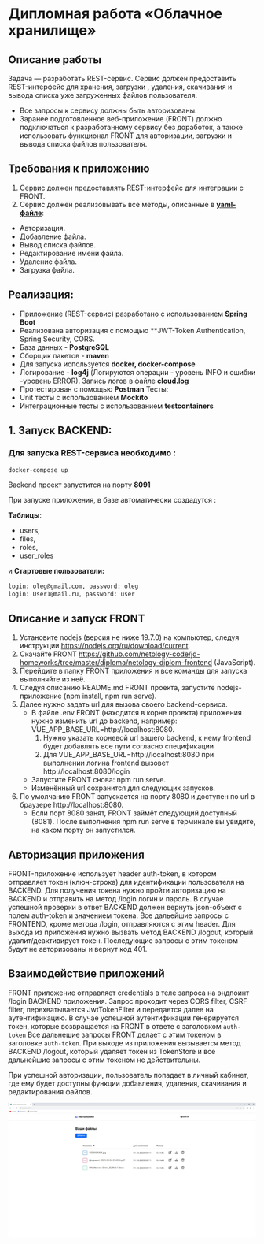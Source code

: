 
# Дипломная работа «Облачное хранилище»
## Описание работы
Задача — разработать REST-сервис. Сервис должен предоставить REST-интерфейс для хранения, загрузки , удаления, скачивания и вывода списка уже загруженных файлов пользователя.

* Все запросы к сервису должны быть авторизованы.
* Заранее подготовленное веб-приложение (FRONT) должно подключаться к разработанному сервису без доработок, а также использовать функционал FRONT для авторизации, загрузки и вывода списка файлов пользователя.


## Требования к приложению
1. Сервис должен предоставлять REST-интерфейс для интеграции с FRONT.
2. Сервис должен реализовывать все методы, описанные в [**yaml-файле**](https://github.com/netology-code/jd-homeworks/blob/master/diploma/CloudServiceSpecification.yaml):

- Авторизация.
- Добавление файла.
- Вывод списка файлов.
- Редактирование имени файла.
- Удаление файла.
- Загрузка файла.
 

## Реализация:
- Приложение (REST-сервис) разработано с использованием **Spring Boot**
- Реализована авторизация с помощью **JWT-Token Authentication,
Spring Security, CORS.
- База данных - **PostgreSQL**
- Сборщик пакетов - **maven**
- Для запуска используется **docker, docker-compose**
- Логирование  - **log4j** (Логируются операции - уровень INFO и ошибки -уровень ERROR).
Запись логов в файле **cloud.log**
- Протестирован с помощью **Postman**
Тесты:
 - Unit тесты с использованием **Mockito**
 - Интеграционные тесты с использованием **testcontainers**


## 1. Запуск BACKEND:

###  Для запуска REST-сервиса необходимо :

```
docker-compose up
```
Backend проект запустится на порту **8091**

При запуске приложения, в базе автоматически создадутся :

**Tаблицы**:
* users,
* files,
* roles,
* user_roles

и 
**Стартовые пользователи:**
```
login: oleg@gmail.com, password: oleg
login: User1@mail.ru, password: user

```


## Описание и запуск FRONT

1. Установите nodejs (версия не ниже 19.7.0) на компьютер, следуя инструкции https://nodejs.org/ru/download/current.
2. Скачайте FRONT https://github.com/netology-code/jd-homeworks/tree/master/diploma/netology-diplom-frontend (JavaScript).
3. Перейдите в папку FRONT приложения и все команды для запуска выполняйте из неё.
4. Следуя описанию README.md FRONT проекта, запустите nodejs-приложение (npm install, npm run serve).
5. Далее нужно задать url для вызова своего backend-сервиса.
    - В файле .env FRONT (находится в корне проекта) приложения нужно изменить url до backend, например: VUE_APP_BASE_URL=http://localhost:8080.
        1. Нужно указать корневой url вашего backend, к нему frontend будет добавлять все пути согласно спецификации
        2. Для VUE_APP_BASE_URL=http://localhost:8080 при выполнении логина frontend вызовет http://localhost:8080/login
    - Запустите FRONT снова: npm run serve.
    - Изменённый url сохранится для следующих запусков.
6. По умолчанию FRONT запускается на порту 8080 и доступен по url в браузере http://localhost:8080.
    - Если порт 8080 занят, FRONT займёт следующий доступный (8081). После выполнения npm run serve в терминале вы увидите, на каком порту он запустился.

## Авторизация приложения

FRONT-приложение использует header auth-token, в котором отправляет токен (ключ-строка) для идентификации пользователя на BACKEND. Для получения токена нужно пройти авторизацию на BACKEND и отправить на метод /login логин и пароль. В случае успешной проверки в ответ BACKEND должен вернуть json-объект с полем auth-token и значением токена. Все дальейшие запросы с FRONTEND, кроме метода /login, отправляются с этим header. Для выхода из приложения нужно вызвать метод BACKEND /logout, который удалит/деактивирует токен. Последующие запросы с этим токеном будут не авторизованы и вернут код 401.

## Взаимодействие приложений
FRONT приложение отправляет credentials в теле запроса на эндпоинт /login BACKEND приложения.
Запрос проходит через CORS filter, CSRF filter, перехватывается JwtTokenFilter и передается далее на аутентификацию.
В случае успешной аутентификации генерируется токен, которые возвращается на FRONT в ответе с заголовком `auth-token`
Все дальнешие запросы FRONT делает с этим токеном в заголовке `auth-token`.
При выходе из приложения вызывается метод BACKEND /logout, который удаляет токен из TokenStore и все дальнейшие запросы с этим токеном не действительны.


При успешной авторизации, пользователь попадает в личный кабинет, где ему будет доступны функции добавления, удаления, скачивания и редактирования файлов. 

![front2](storage.jpg)